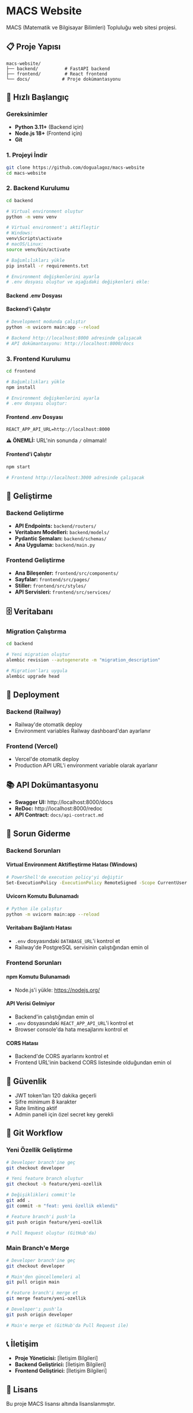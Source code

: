 # MACS Website

MACS (Matematik ve Bilgisayar Bilimleri) Topluluğu web sitesi projesi.

## 📋 Proje Yapısı

```
macs-website/
├── backend/          # FastAPI backend
├── frontend/         # React frontend
└── docs/            # Proje dokümantasyonu
```

## 🚀 Hızlı Başlangıç

### Gereksinimler

- **Python 3.11+** (Backend için)
- **Node.js 18+** (Frontend için)
- **Git**

### 1. Projeyi İndir

```bash
git clone https://github.com/dogualagoz/macs-website
cd macs-website
```

### 2. Backend Kurulumu

```bash
cd backend

# Virtual environment oluştur
python -m venv venv

# Virtual environment'ı aktifleştir
# Windows:
venv\Scripts\activate
# macOS/Linux:
source venv/bin/activate

# Bağımlılıkları yükle
pip install -r requirements.txt

# Environment değişkenlerini ayarla
# .env dosyası oluştur ve aşağıdaki değişkenleri ekle:
```

#### Backend .env Dosyası

#### Backend'i Çalıştır

```bash
# Development modunda çalıştır
python -m uvicorn main:app --reload

# Backend http://localhost:8000 adresinde çalışacak
# API dokümantasyonu: http://localhost:8000/docs
```

### 3. Frontend Kurulumu

```bash
cd frontend

# Bağımlılıkları yükle
npm install

# Environment değişkenlerini ayarla
# .env dosyası oluştur:
```

#### Frontend .env Dosyası

```env
REACT_APP_API_URL=http://localhost:8000
```

**⚠️ ÖNEMLİ:** URL'nin sonunda `/` olmamalı!

#### Frontend'i Çalıştır

```bash
npm start

# Frontend http://localhost:3000 adresinde çalışacak
```

## 🔧 Geliştirme

### Backend Geliştirme

- **API Endpoints:** `backend/routers/`
- **Veritabanı Modelleri:** `backend/models/`
- **Pydantic Şemaları:** `backend/schemas/`
- **Ana Uygulama:** `backend/main.py`

### Frontend Geliştirme

- **Ana Bileşenler:** `frontend/src/components/`
- **Sayfalar:** `frontend/src/pages/`
- **Stiller:** `frontend/src/styles/`
- **API Servisleri:** `frontend/src/services/`

## 🗄️ Veritabanı

### Migration Çalıştırma

```bash
cd backend

# Yeni migration oluştur
alembic revision --autogenerate -m "migration_description"

# Migration'ları uygula
alembic upgrade head
```

## 🚀 Deployment

### Backend (Railway)
- Railway'de otomatik deploy
- Environment variables Railway dashboard'dan ayarlanır

### Frontend (Vercel)
- Vercel'de otomatik deploy
- Production API URL'i environment variable olarak ayarlanır

## 📚 API Dokümantasyonu

- **Swagger UI:** http://localhost:8000/docs
- **ReDoc:** http://localhost:8000/redoc
- **API Contract:** `docs/api-contract.md`

## 🐛 Sorun Giderme

### Backend Sorunları

#### Virtual Environment Aktifleştirme Hatası (Windows)
```bash
# PowerShell'de execution policy'yi değiştir
Set-ExecutionPolicy -ExecutionPolicy RemoteSigned -Scope CurrentUser
```

#### Uvicorn Komutu Bulunamadı
```bash
# Python ile çalıştır
python -m uvicorn main:app --reload
```

#### Veritabanı Bağlantı Hatası
- `.env` dosyasındaki `DATABASE_URL`'i kontrol et
- Railway'de PostgreSQL servisinin çalıştığından emin ol

### Frontend Sorunları

#### npm Komutu Bulunamadı
- Node.js'i yükle: https://nodejs.org/

#### API Verisi Gelmiyor
- Backend'in çalıştığından emin ol
- `.env` dosyasındaki `REACT_APP_API_URL`'i kontrol et
- Browser console'da hata mesajlarını kontrol et

#### CORS Hatası
- Backend'de CORS ayarlarını kontrol et
- Frontend URL'inin backend CORS listesinde olduğundan emin ol

## 🔐 Güvenlik

- JWT token'ları 120 dakika geçerli
- Şifre minimum 8 karakter
- Rate limiting aktif
- Admin paneli için özel secret key gerekli

## 📝 Git Workflow

### Yeni Özellik Geliştirme

```bash
# Developer branch'ine geç
git checkout developer

# Yeni feature branch oluştur
git checkout -b feature/yeni-ozellik

# Değişiklikleri commit'le
git add .
git commit -m "feat: yeni özellik eklendi"

# Feature branch'i push'la
git push origin feature/yeni-ozellik

# Pull Request oluştur (GitHub'da)
```

### Main Branch'e Merge

```bash
# Developer branch'ine geç
git checkout developer

# Main'den güncellemeleri al
git pull origin main

# Feature branch'i merge et
git merge feature/yeni-ozellik

# Developer'ı push'la
git push origin developer

# Main'e merge et (GitHub'da Pull Request ile)
```

## 📞 İletişim

- **Proje Yöneticisi:** [İletişim Bilgileri]
- **Backend Geliştirici:** [İletişim Bilgileri]
- **Frontend Geliştirici:** [İletişim Bilgileri]

## 📄 Lisans

Bu proje MACS lisansı altında lisanslanmıştır. 